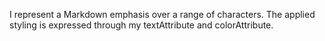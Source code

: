 I represent a Markdown emphasis over a range of characters. The applied styling is expressed through my textAttribute and colorAttribute.